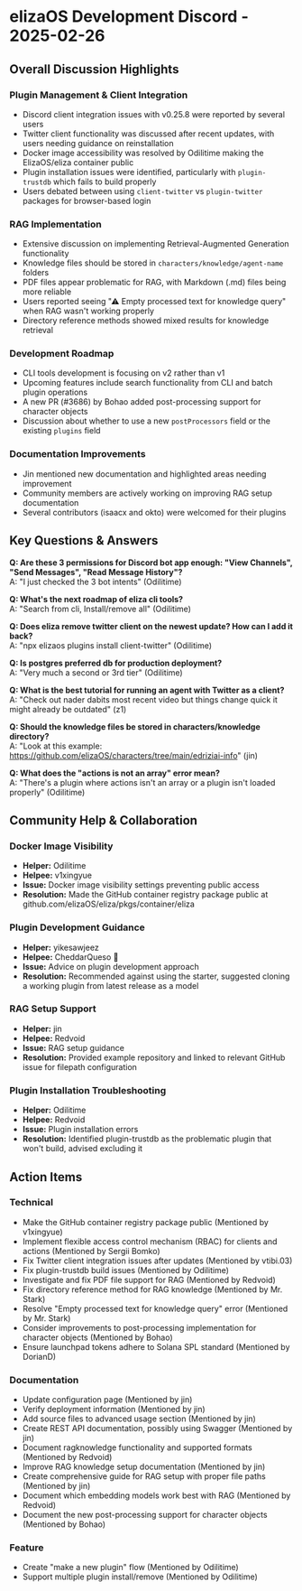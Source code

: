 # elizaOS Development Discord - 2025-02-26

## Overall Discussion Highlights

### Plugin Management & Client Integration
- Discord client integration issues with v0.25.8 were reported by several users
- Twitter client functionality was discussed after recent updates, with users needing guidance on reinstallation
- Docker image accessibility was resolved by Odilitime making the ElizaOS/eliza container public
- Plugin installation issues were identified, particularly with `plugin-trustdb` which fails to build properly
- Users debated between using `client-twitter` vs `plugin-twitter` packages for browser-based login

### RAG Implementation
- Extensive discussion on implementing Retrieval-Augmented Generation functionality
- Knowledge files should be stored in `characters/knowledge/agent-name` folders
- PDF files appear problematic for RAG, with Markdown (.md) files being more reliable
- Users reported seeing "⚠ Empty processed text for knowledge query" when RAG wasn't working properly
- Directory reference methods showed mixed results for knowledge retrieval

### Development Roadmap
- CLI tools development is focusing on v2 rather than v1
- Upcoming features include search functionality from CLI and batch plugin operations
- A new PR (#3686) by Bohao added post-processing support for character objects
- Discussion about whether to use a new `postProcessors` field or the existing `plugins` field

### Documentation Improvements
- Jin mentioned new documentation and highlighted areas needing improvement
- Community members are actively working on improving RAG setup documentation
- Several contributors (isaacx and okto) were welcomed for their plugins

## Key Questions & Answers

**Q: Are these 3 permissions for Discord bot app enough: "View Channels", "Send Messages", "Read Message History"?**  
A: "I just checked the 3 bot intents" (Odilitime)

**Q: What's the next roadmap of eliza cli tools?**  
A: "Search from cli, Install/remove all" (Odilitime)

**Q: Does eliza remove twitter client on the newest update? How can I add it back?**  
A: "npx elizaos plugins install client-twitter" (Odilitime)

**Q: Is postgres preferred db for production deployment?**  
A: "Very much a second or 3rd tier" (Odilitime)

**Q: What is the best tutorial for running an agent with Twitter as a client?**  
A: "Check out nader dabits most recent video but things change quick it might already be outdated" (z1)

**Q: Should the knowledge files be stored in characters/knowledge directory?**  
A: "Look at this example: https://github.com/elizaOS/characters/tree/main/edriziai-info" (jin)

**Q: What does the "actions is not an array" error mean?**  
A: "There's a plugin where actions isn't an array or a plugin isn't loaded properly" (Odilitime)

## Community Help & Collaboration

### Docker Image Visibility
- **Helper:** Odilitime
- **Helpee:** v1xingyue
- **Issue:** Docker image visibility settings preventing public access
- **Resolution:** Made the GitHub container registry package public at github.com/elizaOS/eliza/pkgs/container/eliza

### Plugin Development Guidance
- **Helper:** yikesawjeez
- **Helpee:** CheddarQueso 🧀
- **Issue:** Advice on plugin development approach
- **Resolution:** Recommended against using the starter, suggested cloning a working plugin from latest release as a model

### RAG Setup Support
- **Helper:** jin
- **Helpee:** Redvoid
- **Issue:** RAG setup guidance
- **Resolution:** Provided example repository and linked to relevant GitHub issue for filepath configuration

### Plugin Installation Troubleshooting
- **Helper:** Odilitime
- **Helpee:** Redvoid
- **Issue:** Plugin installation errors
- **Resolution:** Identified plugin-trustdb as the problematic plugin that won't build, advised excluding it

## Action Items

### Technical
- Make the GitHub container registry package public (Mentioned by v1xingyue)
- Implement flexible access control mechanism (RBAC) for clients and actions (Mentioned by Sergii Bomko)
- Fix Twitter client integration issues after updates (Mentioned by vtibi.03)
- Fix plugin-trustdb build issues (Mentioned by Odilitime)
- Investigate and fix PDF file support for RAG (Mentioned by Redvoid)
- Fix directory reference method for RAG knowledge (Mentioned by Mr. Stark)
- Resolve "Empty processed text for knowledge query" error (Mentioned by Mr. Stark)
- Consider improvements to post-processing implementation for character objects (Mentioned by Bohao)
- Ensure launchpad tokens adhere to Solana SPL standard (Mentioned by DorianD)

### Documentation
- Update configuration page (Mentioned by jin)
- Verify deployment information (Mentioned by jin)
- Add source files to advanced usage section (Mentioned by jin)
- Create REST API documentation, possibly using Swagger (Mentioned by jin)
- Document ragknowledge functionality and supported formats (Mentioned by Redvoid)
- Improve RAG knowledge setup documentation (Mentioned by jin)
- Create comprehensive guide for RAG setup with proper file paths (Mentioned by jin)
- Document which embedding models work best with RAG (Mentioned by Redvoid)
- Document the new post-processing support for character objects (Mentioned by Bohao)

### Feature
- Create "make a new plugin" flow (Mentioned by Odilitime)
- Support multiple plugin install/remove (Mentioned by Odilitime)
